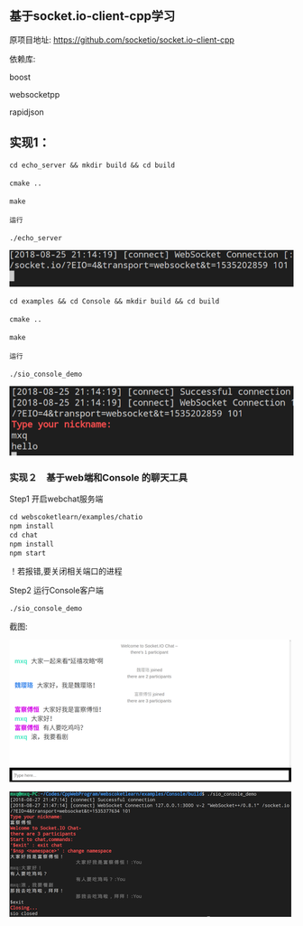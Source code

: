 ## 基于socket.io-client-cpp学习
原项目地址:
https://github.com/socketio/socket.io-client-cpp

依赖库:

boost

websocketpp

rapidjson

## 实现1：
```
cd echo_server && mkdir build && cd build

cmake ..

make 

运行

./echo_server

```
![](./doc/server.png)
```
cd examples && cd Console && mkdir build && cd build

cmake ..

make 

运行

./sio_console_demo

```
![](./doc/client.png)

### 实现２　基于web端和Console 的聊天工具

Step1 开启webchat服务端

```
cd webscoketlearn/examples/chatio
npm install 
cd chat
npm install 
npm start
```
！若报错,要关闭相关端口的进程

Step2 运行Console客户端

```
./sio_console_demo
```

截图:

![](./doc/webserver.png)

![](./doc/webclient.png)

